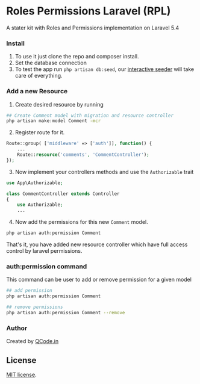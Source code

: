# Roles Permissions Laravel (RPL)
A stater kit with Roles and Permissions implementation on Laravel 5.4

### Install
1. To use it just clone the repo and composer install.
2. Set the database connection 
3. To test the app run `php artisan db:seed`, our [interactive seeder](http://www.qcode.in/advance-interactive-database-seeding-in-laravel/) will take care of everything.

### Add a new Resource
1. Create desired resource by running 
 ```bash
## Create Comment model with migration and resource controller
php artisan make:model Comment -mcr
```
2. Register route for it.
```php
Route::group( ['middleware' => ['auth']], function() {
    ...
    Route::resource('comments', 'CommentController');
});
```

3. Now implement your controllers methods and use the `Authorizable` trait
```php
use App\Authorizable;

class CommentController extends Controller
{
    use Authorizable;
    ...
```

4. Now add the permissions for this new `Comment` model.
```bash
php artisan auth:permission Comment
```

That's it, you have added new resource controller which have full access control by laravel permissions.
 
 ### auth:permission command
 This command can be user to add or remove permission for a given model
 
 ```bash
## add permission
php artisan auth:permission Comment

## remove permissions
php artisan auth:permission Comment --remove
```

### Author
Created by [QCode.in](http://www.qcode.in)

## License

[MIT license](http://opensource.org/licenses/MIT).
